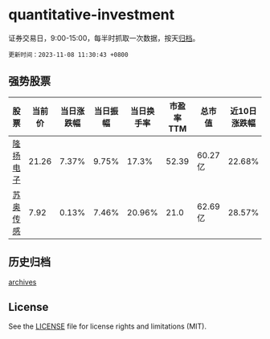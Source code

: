 # quantitative-investment

证券交易日，9:00-15:00，每半时抓取一次数据，按天[归档](archives)。

`更新时间：2023-11-08 11:30:43 +0800`

## 强势股票

|股票|当前价|当日涨跌幅|当日振幅|当日换手率|市盈率TTM|总市值|近10日涨跌幅|
|----|----|----|----|----|----|----|----|
|[隆扬电子](https://xueqiu.com/S/SZ301389)|21.26|7.37%|9.75%|17.3%|52.39|60.27亿|22.68%|
|[苏奥传感](https://xueqiu.com/S/SZ300507)|7.92|0.13%|7.46%|20.96%|21.0|62.69亿|28.57%|

## 历史归档

[archives](archives)

## License

See the [LICENSE](LICENSE) file for license rights and limitations (MIT).